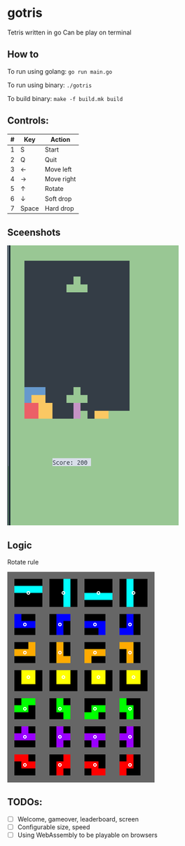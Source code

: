 # gotris

Tetris written in go
Can be play on terminal

## How to

To run using golang:
`go run main.go`

To run using binary:
`./gotris`

To build binary:
`make -f build.mk build`

## Controls:

| #   | Key   | Action     |
| --- | ----- | ---------- |
| 1   | S     | Start      |
| 2   | Q     | Quit       |
| 3   | ←     | Move left  |
| 4   | →     | Move right |
| 5   | ↑     | Rotate     |
| 6   | ↓     | Soft drop  |
| 7   | Space | Hard drop  |

## Sceenshots

![Screenshot](screen_example.png?raw=true 'Screenshot')

## Logic

Rotate rule

![Rotate](rotate-pieces.webp?raw=true 'rotate_rule')

## TODOs:

- [ ] Welcome, gameover, leaderboard, screen
- [ ] Configurable size, speed
- [ ] Using WebAssembly to be playable on browsers
